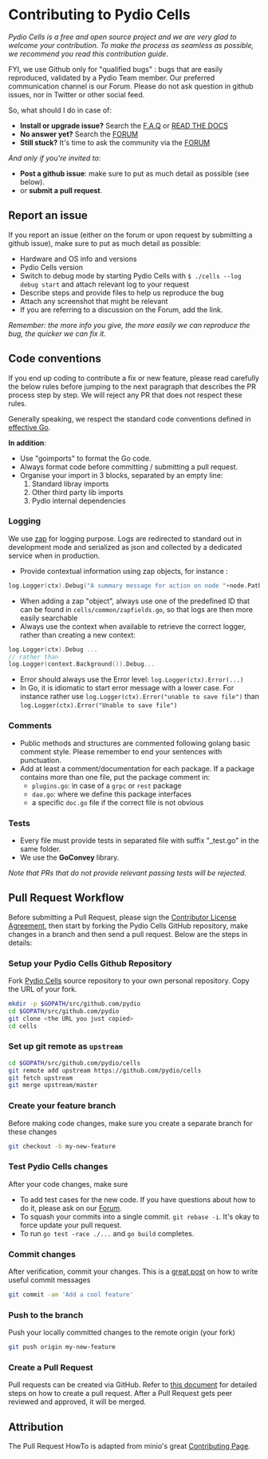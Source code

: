 # Contributing to Pydio Cells

*Pydio Cells is a free and open source project and we are very glad to welcome your contribution. To make the process as seamless as possible, we recommend you read this contribution guide*.

FYI, we use Github only for "qualified bugs" : bugs that are easily reproduced, validated by a Pydio Team member. Our preferred communication channel is our Forum. Please do not ask question in github issues, nor in Twitter or other social feed.

So, what should I do in case of:

- **Install or upgrade issue?**  Search the [F.A.Q](https://pydio.com/en/docs/faq)  or [READ THE DOCS](https://pydio.com/en/docs)
- **No answer yet?** Search the [FORUM](https://forum.pydio.com)
- **Still stuck?** It's time to ask the community via the [FORUM](https://forum.pydio.com)

*And only if you're invited to*:

- **Post a github issue**: make sure to put as much detail as possible (see below).
- or **submit a pull request**.

## Report an issue

If you report an issue (either on the forum or upon request by submitting a github issue), make sure to put as much detail as possible:

- Hardware and OS info and versions
- Pydio Cells version
- Switch to debug mode by starting Pydio Cells with `$ ./cells --log debug start` and attach relevant log to your request
- Describe steps and provide files to help us reproduce the bug
- Attach any screenshot that might be relevant
- If you are referring to a discussion on the Forum, add the link.

_Remember: the more info you give, the more easily we can reproduce the bug, the quicker we can fix it._

## Code conventions

If you end up coding to contribute a fix or new feature, please read carefully the below rules before jumping to the next paragraph that describes the PR process step by step. We will reject any PR that does not respect these rules.

Generally speaking, we respect the standard code conventions defined in [effective Go](https://golang.org/doc/effective_go.html).

**In addition**:

- Use "goimports" to format the Go code.
- Always format code before committing / submitting a pull request.
- Organise your import in 3 blocks, separated by an empty line:
   1. Standard libray imports
   2. Other third party lib imports
   3. Pydio internal dependencies

### Logging

We use [zap](https://github.com/uber-go/zap) for logging purpose.
Logs are redirected to standard out in development mode and serialized as json and collected by a dedicated service when in production.

- Provide contextual information using zap objects, for instance :

```go
log.Logger(ctx).Debug("A summary message for action on node "+node.Path, zap.Any("<a predefined id>", node))...
```

- When adding a zap "object", always use one of the predefined ID that can be found in `cells/common/zapfields.go`, so that logs are then more easily searchable
- Always use the context when available to retrieve the correct logger, rather than creating a new context:

```go
log.Logger(ctx).Debug ...
// rather than
log.Logger(context.Background()).Debug...
```

- Error should always use the Error level: `log.Logger(ctx).Error(...)`
- In Go, it is idiomatic to start error message with a lower case.
  For instance rather use `log.Logger(ctx).Error("unable to save file")`
  than `log.Logger(ctx).Error("Unable to save file")`

### Comments

- Public methods and structures are commented following golang basic comment style. Please remember to end your sentences with punctuation.
- Add at least a comment/documentation for each package. If a package contains more than one file, put the package comment in:
  - `plugins.go`: in case of a `grpc` or `rest` package
  - `dao.go`: where we define this package interfaces
  - a specific `doc.go` file if the correct file is not obvious

### Tests

- Every file must provide tests in separated file with suffix "_test.go" in the same folder.
- We use the **GoConvey** library.

_Note that PRs that do not provide relevant passing tests will be rejected._

## Pull Request Workflow

Before submitting a Pull Request, please sign the [Contributor License Agreement](https://pydio.com/en/community/contribute/contributor-license-agreement-cla), then start by forking the Pydio Cells GitHub repository, make changes in a branch and then send a pull request. Below are the steps in details:

### Setup your Pydio Cells Github Repository

Fork [Pydio Cells](https://github.com/pydio/cells/fork) source repository to your own personal repository. Copy the URL of your fork.

```sh
mkdir -p $GOPATH/src/github.com/pydio
cd $GOPATH/src/github.com/pydio
git clone <the URL you just copied>
cd cells
```

### Set up git remote as ``upstream``

```sh
cd $GOPATH/src/github.com/pydio/cells
git remote add upstream https://github.com/pydio/cells
git fetch upstream
git merge upstream/master
```

### Create your feature branch

Before making code changes, make sure you create a separate branch for these changes

```sh
git checkout -b my-new-feature
```

### Test Pydio Cells changes

After your code changes, make sure

- To add test cases for the new code. If you have questions about how to do it, please ask on our [Forum](https://forum.pydio.com).
- To squash your commits into a single commit. `git rebase -i`. It's okay to force update your pull request.
- To run `go test -race ./...` and `go build` completes.

### Commit changes

After verification, commit your changes. This is a [great post](https://chris.beams.io/posts/git-commit/) on how to write useful commit messages

```sh
git commit -am 'Add a cool feature'
```

### Push to the branch

Push your locally committed changes to the remote origin (your fork)

```sh
git push origin my-new-feature
```

### Create a Pull Request

Pull requests can be created via GitHub. Refer to [this document](https://help.github.com/articles/creating-a-pull-request/) for detailed steps on how to create a pull request. After a Pull Request gets peer reviewed and approved, it will be merged.

## Attribution

The Pull Request HowTo is adapted from minio's great [Contributing Page][minioContributing].

[minioContributing]: https://github.com/minio/minio/blob/master/CONTRIBUTING.md
